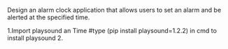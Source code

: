 Design an alarm clock application that allows users to set
an alarm and be alerted at the specified time.

1.Import playsound an Time #type (pip install playsound=1.2.2) in cmd to install playsound
2.
